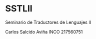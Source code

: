 # SSTLII
Seminario de Traductores de Lenguajes II

Carlos Salcido Aviña      INCO    217560751     
